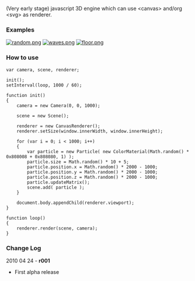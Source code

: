 (Very early stage) javascript 3D engine which can use &lt;canvas&gt; and/org &lt;svg&gt; as renderer.

### Examples

[![random.png](http://github.com/mrdoob/three.js/raw/master/examples/particles/random.png)](http://mrdoob.com/lab/javascript/three/particles/random.html)
[![waves.png](http://github.com/mrdoob/three.js/raw/master/examples/particles/waves.png)](http://mrdoob.com/lab/javascript/three/particles/waves.html)
[![floor.png](http://github.com/mrdoob/three.js/raw/master/examples/particles/floor.png)](http://mrdoob.com/lab/javascript/three/particles/floor.html)

### How to use

	var camera, scene, renderer;

	init();
	setInterval(loop, 1000 / 60);

	function init()
	{
		camera = new Camera(0, 0, 1000);

		scene = new Scene();
	
		renderer = new CanvasRenderer();
		renderer.setSize(window.innerWidth, window.innerHeight);

		for (var i = 0; i < 1000; i++)
		{
			var particle = new Particle( new ColorMaterial(Math.random() * 0x808008 + 0x808080, 1) );
			particle.size = Math.random() * 10 + 5;
			particle.position.x = Math.random() * 2000 - 1000;
			particle.position.y = Math.random() * 2000 - 1000;
			particle.position.z = Math.random() * 2000 - 1000;
			particle.updateMatrix();
			scene.add( particle );
		}

		document.body.appendChild(renderer.viewport);
	}

	function loop()
	{
		renderer.render(scene, camera);
	}
	
### Change Log

2010 04 24 - **r001**

* First alpha release
